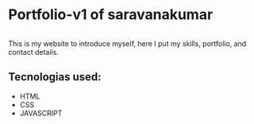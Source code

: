 # Portfolio-v1 of saravanakumar

<img src ="" />

This is my website to introduce myself, here I put my skills, portfolio, and contact details.

## Tecnologias used:
- HTML
- CSS
- JAVASCRIPT
 
